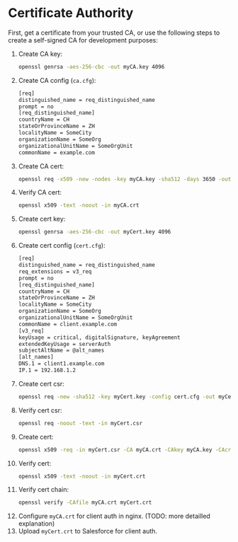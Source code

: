 # Certificate Authority
First, get a certificate from your trusted CA, or use the following steps to create a self-signed CA for development purposes:

1. Create CA key:
    ```bash
    openssl genrsa -aes-256-cbc -out myCA.key 4096
    ```
2. Create CA config (`ca.cfg`):
    ```bash
    [req]
    distinguished_name = req_distinguished_name
    prompt = no
    [req_distinguished_name]
    countryName = CH
    stateOrProvinceName = ZH
    localityName = SomeCity
    organizationName = SomeOrg
    organizationalUnitName = SomeOrgUnit
    commonName = example.com
    ```
3. Create CA cert:
    ```bash
    openssl req -x509 -new -nodes -key myCA.key -sha512 -days 3650 -out myCA.crt -config ca.cfg
    ```
4. Verify CA cert:
    ```bash
    openssl x509 -text -noout -in myCA.crt
    ```
5. Create cert key:
    ```bash
    openssl genrsa -aes-256-cbc -out myCert.key 4096
    ```
6. Create cert config (`cert.cfg`):
    ```bash
    [req]
    distinguished_name = req_distinguished_name
    req_extensions = v3_req
    prompt = no
    [req_distinguished_name]
    countryName = CH
    stateOrProvinceName = ZH
    localityName = SomeCity
    organizationName = SomeOrg
    organizationalUnitName = SomeOrgUnit
    commonName = client.example.com
    [v3_req]
    keyUsage = critical, digitalSignature, keyAgreement
    extendedKeyUsage = serverAuth
    subjectAltName = @alt_names
    [alt_names]
    DNS.1 = client1.example.com
    IP.1 = 192.168.1.2
    ```
7. Create cert csr:
    ```bash
    openssl req -new -sha512 -key myCert.key -config cert.cfg -out myCert.csr
    ```
8. Verify cert csr:
    ```bash
    openssl req -noout -text -in myCert.csr
    ```
9. Create cert:
    ```bash
    openssl x509 -req -in myCert.csr -CA myCA.crt -CAkey myCA.key -CAcreateserial -out myCert.crt -days 3650 -sha512 -extfile cert.cfg -extensions 'v3_req'
    ```
10. Verify cert:
    ```bash
    openssl x509 -text -noout -in myCert.crt
    ```
11. Verify cert chain:
    ```bash
    openssl verify -CAfile myCA.crt myCert.crt
    ```
12.  Configure `myCA.crt` for client auth in nginx. (TODO: more detailled explanation)
13.  Upload `myCert.crt` to Salesforce for client auth.
